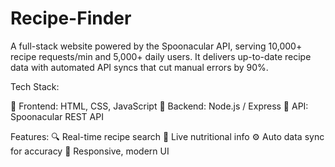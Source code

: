 # Recipe-Finder

A full-stack website powered by the Spoonacular API, serving 10,000+ recipe requests/min and 5,000+ daily users. It delivers up-to-date recipe data with automated API syncs that cut manual errors by 90%.

Tech Stack:

🧩 Frontend: HTML, CSS, JavaScript
🧩 Backend: Node.js / Express
🧩 API: Spoonacular REST API

Features:
🔍 Real-time recipe search
🥗 Live nutritional info
⚙️ Auto data sync for accuracy
📱 Responsive, modern UI
